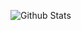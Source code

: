 ![Github Stats](https://github-readme-stats.vercel.app/api?username=ooocryptid&count_private=true&show_icons=true&theme=dark)
